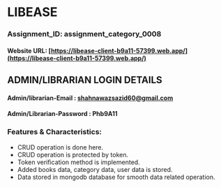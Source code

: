 
# LIBEASE 

### Assignment_ID: assignment_category_0008


#### Website URL: [https://libease-client-b9a11-57399.web.app/](https://libease-client-b9a11-57399.web.app/)


## ADMIN/LIBRARIAN LOGIN DETAILS
#### Admin/librarian-Email : shahnawazsazid60@gmail.com
#### Admin/Librarian-Password : Phb9A11


### Features & Characteristics:

- CRUD operation is done here.
- CRUD operation is protected by token.
- Token verification method is implemented.
- Added books data, category data, user data is stored.
- Data stored in mongodb database for smooth data related operation.




